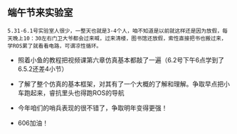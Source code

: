## 端午节来实验室  
    5.31-6.1号实验室人很少，一整天也就是3-4个人，咱不知道是以前就这样还是因为放假，每天晚上10：30左右门卫大爷都会过来喊，过来清楼，图书馆还放假，索性直接把书也搬过来，学ROS累了就看看电路，可谓凉性循环。    
-  照着小鱼的教程把视频课第六章仿真基本都敲了一遍（6.2号下午6点学到了6.5.2还差4小节）

- 了解了整个仿真的基本框架，对其有了一个大概的了解和理解。争取早点把小车跑起来，睿抗里头也得跑ROS的导航  
 




- 今年咱们的哨兵表现的很不错了，争取明年变得更强！
- 606加油！
